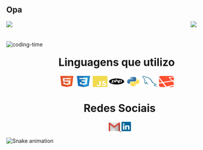 ## Opa

<div>
  
  <img  height="180em" src="https://github-readme-stats.vercel.app/api?username=V1ctorMathias&show_icons=true&theme=transparent&include_all_commits=true&count_private=true"/>
  <img align="right" height="180em" src="https://github-readme-stats.vercel.app/api/top-langs/?username=V1ctorMathias&layout=compact&langs_count=16&theme=transparent"/>
</div>
<br>

<div  align="center"> 
  <div style="display: inline_block"><br>
    <img align="left" height="250" alt="coding-time" src="code.gif">
    <h1 align="center">Linguagens que utilizo </h1>
    <img align="center" height="30" width="40" alt="html-icon" src="https://raw.githubusercontent.com/devicons/devicon/master/icons/html5/html5-original.svg">
    <img align="center" height="30" width="40" alt="css-icon" src="https://raw.githubusercontent.com/devicons/devicon/master/icons/css3/css3-original.svg">
    <img align="center" height="30" width="40" alt="js-icon"  src="https://raw.githubusercontent.com/devicons/devicon/master/icons/javascript/javascript-plain.svg">
    <img align="center" height="30" width="40" alt="c-icon" src="https://raw.githubusercontent.com/devicons/devicon/master/icons/php/php-plain.svg">
    <img align="center" height="30" width="40" alt="nodejs-icon" src="https://raw.githubusercontent.com/devicons/devicon/master/icons/python/python-original.svg">
    <img align="center" height="30" width="40" alt="nodejs-icon" src="https://raw.githubusercontent.com/devicons/devicon/master/icons/mysql/mysql-plain.svg">
    <img align="center" height="30" width="40" alt="nodejs-icon" src="https://raw.githubusercontent.com/devicons/devicon/master/icons/laravel/laravel-plain.svg">
   </div>
    
  
  <h1 align="center">Redes Sociais</h1>
    <a href = "mailto: victormpporto@gmail.com">
      <img width="30" src="gmail.svg">
    </a>
    <a href = "https://www.linkedin.com/in/v1ctor-mathias/">
      <img width="25" src="linkedin.svg">
    </a>
</div>
  
![Snake animation](https://github.com/LuigiGf/LuigiGf/blob/output/github-contribution-grid-snake.svg)
